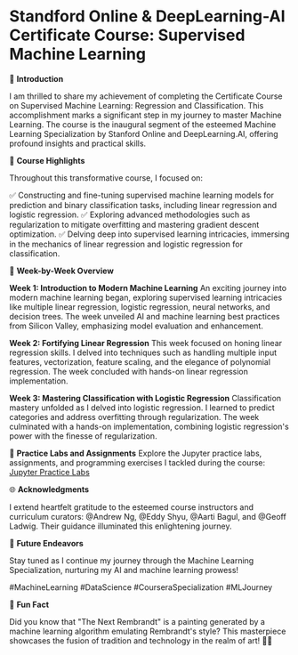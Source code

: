 # Standford Online & DeepLearning-AI Certificate Course: Supervised Machine Learning

📜 **Introduction**

I am thrilled to share my achievement of completing the Certificate Course on Supervised Machine Learning: Regression and Classification. This accomplishment marks a significant step in my journey to master Machine Learning. The course is the inaugural segment of the esteemed Machine Learning Specialization by Stanford Online and DeepLearning.AI, offering profound insights and practical skills.

🌟 **Course Highlights**

Throughout this transformative course, I focused on:

✅ Constructing and fine-tuning supervised machine learning models for prediction and binary classification tasks, including linear regression and logistic regression.
✅ Exploring advanced methodologies such as regularization to mitigate overfitting and mastering gradient descent optimization.
✅ Delving deep into supervised learning intricacies, immersing in the mechanics of linear regression and logistic regression for classification.

📆 **Week-by-Week Overview**

**Week 1: Introduction to Modern Machine Learning**
An exciting journey into modern machine learning began, exploring supervised learning intricacies like multiple linear regression, logistic regression, neural networks, and decision trees. The week unveiled AI and machine learning best practices from Silicon Valley, emphasizing model evaluation and enhancement.

**Week 2: Fortifying Linear Regression**
This week focused on honing linear regression skills. I delved into techniques such as handling multiple input features, vectorization, feature scaling, and the elegance of polynomial regression. The week concluded with hands-on linear regression implementation.

**Week 3: Mastering Classification with Logistic Regression**
Classification mastery unfolded as I delved into logistic regression. I learned to predict categories and address overfitting through regularization. The week culminated with a hands-on implementation, combining logistic regression's power with the finesse of regularization.

🔗 **Practice Labs and Assignments**
Explore the Jupyter practice labs, assignments, and programming exercises I tackled during the course: [Jupyter Practice Labs](link_to_labs_here)

🌐 **Acknowledgments**

I extend heartfelt gratitude to the esteemed course instructors and curriculum curators: @Andrew Ng, @Eddy Shyu, @Aarti Bagul, and @Geoff Ladwig. Their guidance illuminated this enlightening journey.

🚀 **Future Endeavors**

Stay tuned as I continue my journey through the Machine Learning Specialization, nurturing my AI and machine learning prowess!

#MachineLearning #DataScience #CourseraSpecialization #MLJourney

🎉 **Fun Fact**

Did you know that "The Next Rembrandt" is a painting generated by a machine learning algorithm emulating Rembrandt's style? This masterpiece showcases the fusion of tradition and technology in the realm of art! 🎨🤖
